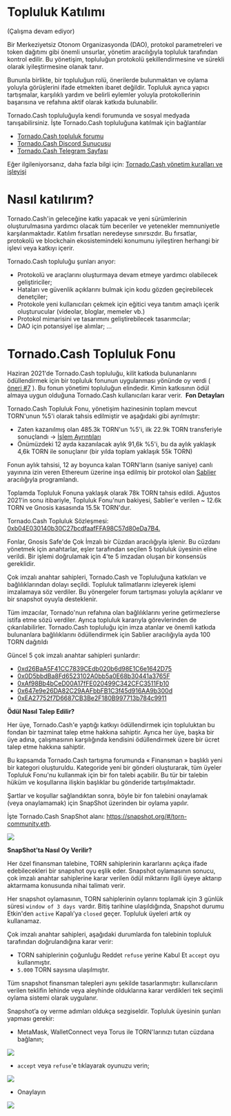 # **Topluluk Katılımı**

(Çalışma devam ediyor)

Bir Merkeziyetsiz Otonom Organizasyonda (DAO), protokol parametreleri ve token dağıtımı gibi önemli unsurlar, yönetim aracılığıyla topluluk tarafından kontrol edilir. Bu yönetişim, topluluğun protokolü şekillendirmesine ve sürekli olarak iyileştirmesine olanak tanır.
 
Bununla birlikte, bir topluluğun rolü, önerilerde bulunmaktan ve oylama yoluyla görüşlerini ifade etmekten ibaret değildir. Topluluk ayrıca yapıcı tartışmalar, karşılıklı yardım ve belirli eylemler yoluyla protokollerinin başarısına ve refahına aktif olarak katkıda bulunabilir.
 
Tornado.Cash topluluğuyla kendi forumunda ve sosyal medyada tanışabilirsiniz. İşte Tornado.Cash topluluğuna katılmak için bağlantılar

* [Tornado.Cash topluluk forumu](https://torn.community/)
* [Tornado.Cash Discord Sunucusu](https://discord.com/invite/TFDrM8K42j)
* [Tornado.Cash Telegram Sayfası](https://t.me/TornadoCashOfficial)

Eğer ilgileniyorsanız, daha fazla bilgi için: [ Tornado.Cash yönetim kuralları ve işleyişi](https://docs.tornado.cash/governance)

# **Nasıl katılırım?**

Tornado.Cash'in geleceğine katkı yapacak ve yeni sürümlerinin oluşturulmasına yardımcı olacak tüm beceriler ve yetenekler memnuniyetle karşılanmaktadır. Katılım fırsatları neredeyse sınırsızdır. Bu fırsatlar, protokolü ve blockchain ekosistemindeki konumunu iyileştiren herhangi bir işlevi veya katkıyı içerir.
 
Tornado.Cash topluluğu şunları arıyor:

* Protokolü ve araçlarını oluşturmaya devam etmeye yardımcı olabilecek geliştiriciler;
* Hataları ve güvenlik açıklarını bulmak için kodu gözden geçirebilecek denetçiler;
* Protokole yeni kullanıcıları çekmek için eğitici veya tanıtım amaçlı içerik oluşturucular (videolar, bloglar, memeler vb.)
* Protokol mimarisini ve tasarımını geliştirebilecek tasarımcılar;
* DAO için potansiyel işe alımlar;
...


# Tornado.Cash Topluluk Fonu

Haziran 2021'de Tornado.Cash topluluğu, kilit katkıda bulunanlarını ödüllendirmek için bir topluluk fonunun uygulanması yönünde oy verdi ( [öneri #7](https://app.tornado.cash/governance/7) ). Bu fonun yönetimi topluluğun elindedir. Kimin katkısının ödül almaya uygun olduğuna Tornado.Cash kullanıcıları karar verir.
​
**Fon Detayları**

Tornado.Cash Topluluk Fonu, yönetişim hazinesinin toplam mevcut TORN'unun %5'i olarak tahsis edilmiştir ve aşağıdaki gibi ayrılmıştır:

* Zaten kazanılmış olan 485.3k TORN'un %5'i, ilk 22.9k TORN transferiyle sonuçlandı -> [İşlem Ayrıntıları](https://etherscan.io/tx/0xbe95f4268df2023d9ef234c1eedbb597b99e4c6e7d396d8f521ee482a1d93d47)
* Önümüzdeki 12 ayda kazanılacak aylık 91,6k %5'i, bu da aylık yaklaşık 4,6k TORN ile sonuçlanır (bir yılda toplam yaklaşık 55k TORN)
 
Fonun aylık tahsisi, 12 ay boyunca kalan TORN'ların (saniye saniye) canlı yayınına izin veren Ethereum üzerine inşa edilmiş bir protokol olan [Sablier](https://sablier.finance/) aracılığıyla programlandı.
 
Toplamda Topluluk Fonuna yaklaşık olarak 78k TORN tahsis edildi. Ağustos 2021'in sonu itibariyle, Topluluk Fonu'nun bakiyesi, Sablier'e verilen ~ 12.6k TORN ve Gnosis kasasında 15.5k TORN'dur. 

Tornado.Cash Topluluk Sözleşmesi: [0xb04E030140b30C27bcdfaafFFA98C57d80eDa7B4.](https://gnosis-safe.io/app/#/safes/0xb04E030140b30C27bcdfaafFFA98C57d80eDa7B4/balances)
 
Fonlar, Gnosis Safe'de Çok İmzalı bir Cüzdan aracılığıyla işlenir. Bu cüzdanı yönetmek için anahtarlar, eşler tarafından seçilen 5 topluluk üyesinin eline verildi. Bir işlemi doğrulamak için 4'te 5 imzadan oluşan bir konsensüs gereklidir. 
 
Çok imzalı anahtar sahipleri, Tornado.Cash ve Topluluğuna katkıları ve bağlılıklarından dolayı seçildi. Topluluk talimatlarını izleyerek işlemi imzalamaya söz verdiler. Bu yönergeler forum tartışması yoluyla açıklanır ve bir snapshot oyuyla desteklenir.
 
Tüm imzacılar, Tornado'nun refahına olan bağlılıklarını yerine getirmezlerse istifa etme sözü verdiler. Ayrıca topluluk kararıyla görevlerinden de çıkarılabilirler. Tornado.Cash topluluğu için imza atanlar ve önemli katkıda bulunanlara bağlılıklarını ödüllendirmek için Sablier aracılığıyla ayda 100 TORN dağıtıldı
 
Güncel 5 çok imzalı anahtar sahipleri şunlardır:
 
* [0xd26BaA5F41CC7839CEdb020b6d98E1C6e1642D75](https://etherscan.io/address/0xd26BaA5F41CC7839CEdb020b6d98E1C6e1642D75)
* [0x0D5bbdBa8Fd6523102A0bb5a0E68b30441a3765F](https://etherscan.io/address/0x0D5bbdBa8Fd6523102A0bb5a0E68b30441a3765F)
* [0xAf98Bb4bCeD00A17fFE020499C342CFC3511Fb10](https://etherscan.io/address/0xAf98Bb4bCeD00A17fFE020499C342CFC3511Fb10)
* [0x647e9e26DA82C29AAFbbFB1C3f45d916AA9b300d](https://etherscan.io/address/0x647e9e26DA82C29AAFbbFB1C3f45d916AA9b300d)
* [0xEA27752f7D6687CB3Be2F180B997713b784c9911](https://etherscan.io/address/0xEA27752f7D6687CB3Be2F180B997713b784c9911)

**Ödül Nasıl Talep Edilir?**

Her üye, Tornado.Cash'e yaptığı katkıyı ödüllendirmek için topluluktan bu fondan bir tazminat talep etme hakkına sahiptir. Ayrıca her üye, başka bir üye adına, çalışmasının karşılığında kendisini ödüllendirmek üzere bir ücret talep etme hakkına sahiptir.
 
Bu kapsamda Tornado.Cash tartışma forumunda « Finansman » başlıklı yeni bir kategori oluşturuldu. Kategoride yeni bir gönderi oluşturarak, tüm üyeler Topluluk Fonu'nu kullanmak için bir fon talebi açabilir. Bu tür bir talebin hüküm ve koşullarına ilişkin başlıklar bu gönderide tartışılmaktadır.
 
Şartlar ve koşullar sağlandıktan sonra, böyle bir fon talebini onaylamak (veya onaylamamak) için SnapShot üzerinden bir oylama yapılır.

İşte Tornado.Cash SnapShot alanı: https://snapshot.org/#/torn-community.eth.

![](https://i.imgur.com/I4uGECU.png)

**SnapShot’ta Nasıl Oy Verilir?**

Her özel finansman talebine, TORN sahiplerinin kararlarını açıkça ifade edebilecekleri bir snapshot oyu eşlik eder. Snapshot oylamasının sonucu, çok imzalı anahtar sahiplerine karar verilen ödül miktarını ilgili üyeye aktarıp aktarmama konusunda nihai talimatı verir.
 
Her snapshot oylamasının, TORN sahiplerinin oylarını toplamak için 3 günlük süresi `window of 3 days `vardır. Bitiş tarihine ulaşıldığında, Snapshot durumu Etkin'den `active` Kapalı'ya `closed` geçer. Topluluk üyeleri artık oy kullanamaz.

Çok imzalı anahtar sahipleri, aşağıdaki durumlarda fon talebinin topluluk tarafından doğrulandığına karar verir:
 
* TORN sahiplerinin çoğunluğu Reddet `refuse` yerine Kabul Et `accept` oyu kullanmıştır.
* `5.000` TORN sayısına ulaşılmıştır.

Tüm snapshot finansman talepleri aynı şekilde tasarlanmıştır: kullanıcıların verilen teklifin lehinde veya aleyhinde olduklarına karar verdikleri tek seçimli oylama sistemi olarak uygulanır.
 
Snapshot’a oy verme adımları oldukça sezgiseldir. Topluluk üyesinin şunları yapması gerekir:
 
* MetaMask, WalletConnect veya Torus ile TORN'larınızı tutan cüzdana bağlanın;

![](https://i.imgur.com/93rVyv2.png)

* `accept` veya `refuse`'e tıklayarak oyunuzu verin;

![](https://i.imgur.com/SxCb06w.png)

* Onaylayın

![](https://i.imgur.com/InMc4mu.png)







